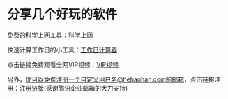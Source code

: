 # 分享几个好玩的软件

免费的科学上网工具：[科学上网](http://h.fox-f.top/auth/login)

快速计算工作日的小工具：[工作日计算器](http://fynas.com/workday)

点击链接免费观看全网VIP视频：[VIP视频](https://hehaohan.com/Vedio.htm)

另外，你可以免费注册一个自定义用户名@hehaohan.com的邮箱，点击链接注册：[注册链接](https://exmail.qq.com/qy_mng_logic/invite_form?vcode=fb420b416390a3569c839da2ae3a0524)(感谢腾讯企业邮箱的大力支持)

